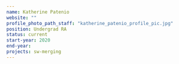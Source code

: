 ```yaml
---
name: Katherine Patenio
website: ""
profile_photo_path_staff: "katherine_patenio_profile_pic.jpg"
position: Undergrad RA
status: current
start-year: 2020
end-year:
projects: sw-merging
---
```

